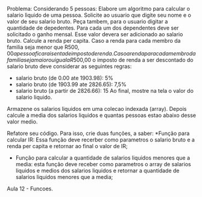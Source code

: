 Problema:
Considerando 5 pessoas:
Elabore um algoritmo para calcular o salario lìquido de uma pessoa.
Solicite ao usuario que digite seu nome e o valor de seu salario bruto.
Peça tambem, para o usuario digitar a quantidade de depedentes.
Para cada um dos dependentes deve ser solicitado o ganho mensal. Esse valor devera ser adicionado ao salario bruto.
Calcule a renda per capita.
Caso a renda para cada membro da familia seja menor que R$500,00 a pessoa ficara isenta de imposto de renda.
Caso a renda para cada membro da familia seja maior ou igual a R$500,00 o imposto de renda a ser descontado do salario bruto deve considerar as seguintes regras:
* salario bruto (de  0.00 ate  1903.98): 5%
* salario bruto (de 1903.99 ate 2826.65): 7,5%
* salario bruto (a partir de 2826.66): 15
Ao final, mostre na tela o valor do salario liquido.

Armazene os salarios liquidos em uma colecao indexada (array).
Depois calcule a media dos salarios liquidos e quantas pessoas estao abaixo desse valor medio.

Refatore seu código. Para isso, crie duas funções, a saber:
*Função para calcular IR: Essa função deve recerber como parametros o salario bruto e a renda per capita e retornar ao final o valor de IR;
* Função para calcular a quantidade de salarios liquidos menores que a media: esta função deve receber como parametros o array de salarios liquidos e medios dos salarios liquidos e retornar  a quantidade de salarios liquidos menores que a media;

Aula 12 - Funcoes.